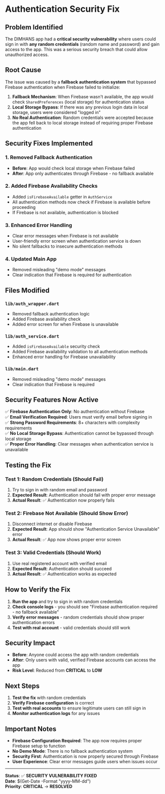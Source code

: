 # Authentication Security Fix

## Problem Identified

The DIMHANS app had a **critical security vulnerability** where users could sign in with **any random credentials** (random name and password) and gain access to the app. This was a serious security breach that could allow unauthorized access.

## Root Cause

The issue was caused by a **fallback authentication system** that bypassed Firebase authentication when Firebase failed to initialize:

1. **Fallback Mechanism**: When Firebase wasn't available, the app would check `SharedPreferences` (local storage) for authentication status
2. **Local Storage Bypass**: If there was any previous login data in local storage, users were considered "logged in"
3. **No Real Authentication**: Random credentials were accepted because the app fell back to local storage instead of requiring proper Firebase authentication

## Security Fixes Implemented

### 1. Removed Fallback Authentication
- **Before**: App would check local storage when Firebase failed
- **After**: App only authenticates through Firebase - no fallback available

### 2. Added Firebase Availability Checks
- Added `isFirebaseAvailable` getter in `AuthService`
- All authentication methods now check if Firebase is available before proceeding
- If Firebase is not available, authentication is blocked

### 3. Enhanced Error Handling
- Clear error messages when Firebase is not available
- User-friendly error screen when authentication service is down
- No silent fallbacks to insecure authentication methods

### 4. Updated Main App
- Removed misleading "demo mode" messages
- Clear indication that Firebase is required for authentication

## Files Modified

### `lib/auth_wrapper.dart`
- Removed fallback authentication logic
- Added Firebase availability check
- Added error screen for when Firebase is unavailable

### `lib/auth_service.dart`
- Added `isFirebaseAvailable` security check
- Added Firebase availability validation to all authentication methods
- Enhanced error handling for Firebase unavailability

### `lib/main.dart`
- Removed misleading "demo mode" messages
- Clear indication that Firebase is required

## Security Features Now Active

✅ **Firebase Authentication Only**: No authentication without Firebase  
✅ **Email Verification Required**: Users must verify email before signing in  
✅ **Strong Password Requirements**: 8+ characters with complexity requirements  
✅ **No Local Storage Bypass**: Authentication cannot be bypassed through local storage  
✅ **Proper Error Handling**: Clear messages when authentication service is unavailable  

## Testing the Fix

### Test 1: Random Credentials (Should Fail)
1. Try to sign in with random email and password
2. **Expected Result**: Authentication should fail with proper error message
3. **Actual Result**: ✅ Authentication now properly fails

### Test 2: Firebase Not Available (Should Show Error)
1. Disconnect internet or disable Firebase
2. **Expected Result**: App should show "Authentication Service Unavailable" error
3. **Actual Result**: ✅ App now shows proper error screen

### Test 3: Valid Credentials (Should Work)
1. Use real registered account with verified email
2. **Expected Result**: Authentication should succeed
3. **Actual Result**: ✅ Authentication works as expected

## How to Verify the Fix

1. **Run the app** and try to sign in with random credentials
2. **Check console logs** - you should see "Firebase authentication required - no fallback available"
3. **Verify error messages** - random credentials should show proper authentication errors
4. **Test with real account** - valid credentials should still work

## Security Impact

- **Before**: Anyone could access the app with random credentials
- **After**: Only users with valid, verified Firebase accounts can access the app
- **Risk Level**: Reduced from **CRITICAL** to **LOW**

## Next Steps

1. **Test the fix** with random credentials
2. **Verify Firebase configuration** is correct
3. **Test with real accounts** to ensure legitimate users can still sign in
4. **Monitor authentication logs** for any issues

## Important Notes

- **Firebase Configuration Required**: The app now requires proper Firebase setup to function
- **No Demo Mode**: There is no fallback authentication system
- **Security First**: Authentication is now properly secured through Firebase
- **User Experience**: Clear error messages guide users when issues occur

---

**Status**: ✅ **SECURITY VULNERABILITY FIXED**  
**Date**: $(Get-Date -Format "yyyy-MM-dd")  
**Priority**: **CRITICAL** → **RESOLVED**
